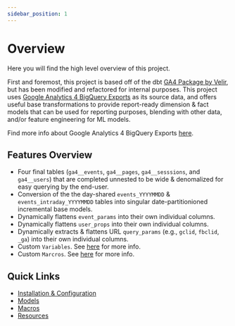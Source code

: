 ```yaml
---
sidebar_position: 1
---
```


# Overview

Here you will find the high level overview of this project.

First and foremost, this project is based off of the dbt [GA4 Package by Velir](https://hub.getdbt.com/velir/ga4/latest), but has been modified and refactored for internal purposes.
This project uses [Google Analytics 4 BigQuery Exports](https://support.google.com/analytics/topic/9359001) as its source data, and offers useful base transformations to provide report-ready dimension & fact models that can be used for reporting purposes, blending with other data, and/or feature engineering for ML models.

Find more info about Google Analytics 4 BigQuery Exports [here](https://developers.google.com/analytics/bigquery).

## Features Overview

- Four final tables (`ga4__events`, `ga4__pages`, `ga4__sesssions`, and `ga4__users`) that are completed unnested to be wide & denomalized for easy querying by the end-user.
- Conversion of the the day-shared `events_YYYYMMDD` & `events_intraday_YYYYMMDD` tables into singular date-partitionioned incremental base models.
- Dynamically flattens `event_params` into their own individual columns.
- Dynamically flattens `user_props` into their own individual columns.
- Dynamically extracts & flattens URL `query_params` (e.g., `gclid`, `fbclid`, `_ga`) into their own individual columns.
- Custom `Variables`. See [here](./config) for more info.
- Custom `Marcros`. See [here](./macros) for more info.

## Quick Links

- [Installation & Configuration](./config)
- [Models](./models)
- [Macros](./macros)
- [Resources](./resources)
